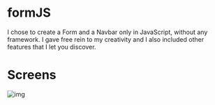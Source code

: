 # formJS

I chose to create a Form and a Navbar only in JavaScript, without any framework. I gave free rein to my creativity and I also included other features that I let you discover.


# Screens  
 
![img](https://imgur.com/gallery/kt7dPsQ.png)

